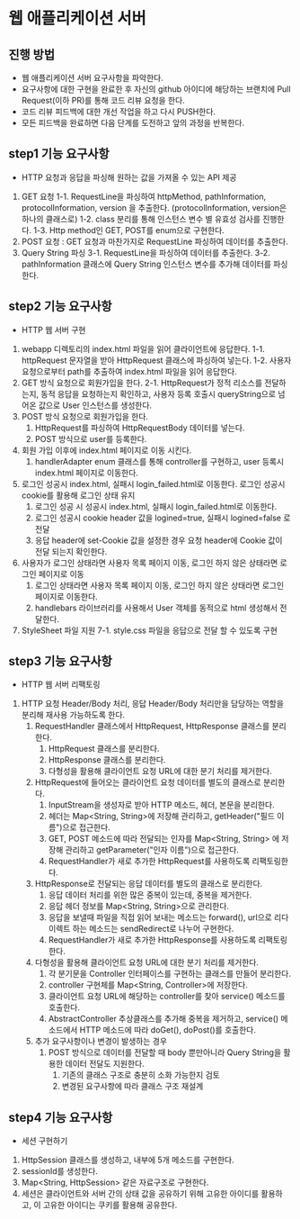 # 웹 애플리케이션 서버
## 진행 방법
* 웹 애플리케이션 서버 요구사항을 파악한다.
* 요구사항에 대한 구현을 완료한 후 자신의 github 아이디에 해당하는 브랜치에 Pull Request(이하 PR)를 통해 코드 리뷰 요청을 한다.
* 코드 리뷰 피드백에 대한 개선 작업을 하고 다시 PUSH한다.
* 모든 피드백을 완료하면 다음 단계를 도전하고 앞의 과정을 반복한다.

## step1 기능 요구사항
* HTTP 요청과 응답을 파싱해 원하는 값을 가져올 수 있는 API 제공
1. GET 요청
   1-1. RequestLine을 파싱하여 httpMethod, pathInformation, protocolInformation, version 을 추출한다. (protocolInformation, version은 하나의 클래스로)
   1-2. class 분리를 통해 인스턴스 변수 별 유효성 검사를 진행한다.
   1-3. Http method인 GET, POST를 enum으로 구현한다.
2. POST 요청 : GET 요청과 마찬가지로 RequestLine 파싱하여 데이터를 추출한다.
3. Query String 파싱
   3-1. RequestLine을 파싱하여 데이터를 추출한다.
   3-2. pathInformation 클래스에 Query String 인스턴스 변수를 추가해 데이터를 파싱한다.

## step2 기능 요구사항
* HTTP 웹 서버 구현
1. webapp 디렉토리의 index.html 파일을 읽어 클라이언트에 응답한다.
   1-1. httpRequest 문자열을 받아 HttpRequest 클래스에 파싱하여 넣는다.
   1-2. 사용자 요청으로부터 path를 추출하여 index.html 파일을 읽어 응답한다.
2. GET 방식 요청으로 회원가입을 한다.
   2-1. HttpRequest가 정적 리소스를 전달하는지, 동적 응답을 요청하는지 확인하고, 사용자 등록 호출시 queryString으로 넘어온 값으로 User 인스턴스를 생성한다.
3. POST 방식 요청으로 회원가입을 한다. 
   1. HttpRequest를 파싱하여 HttpRequestBody 데이터를 넣는다. 
   2. POST 방식으로 user를 등록한다.
4. 회원 가입 이후에 index.html 페이지로 이동 시킨다.
   1. handlerAdapter enum 클래스를 통해 controller를 구현하고, user 등록시 index.html 페이지로 이동한다.
5. 로그인 성공시 index.html, 실패시 login_failed.html로 이동한다. 로그인 성공시 cookie를 활용해 로그인 상태 유지
   1. 로그인 성공 시 성공시 index.html, 실패시 login_failed.html로 이동한다.
   2. 로그인 성공시 cookie header 값을 logined=true, 실패시 logined=false 로 전달
   3. 응답 header에 set-Cookie 값을 설정한 경우 요청 header에 Cookie 값이 전달 되는지 확인한다.
6. 사용자가 로그인 상태라면 사용자 목록 페이지 이동, 로그인 하지 않은 상태라면 로그인 페이지로 이동
   1. 로그인 상태라면 사용자 목록 페이지 이동, 로그인 하지 않은 상태라면 로그인 페이지로 이동한다.
   2. handlebars 라이브러리를 사용해서 User 객체를 동적으로 html 생성해서 전달한다.
7. StyleSheet 파일 지원
   7-1. style.css 파일을 응답으로 전달 할 수 있도록 구현

## step3 기능 요구사항
* HTTP 웹 서버 리팩토링
1. HTTP 요청 Header/Body 처리, 응답 Header/Body 처리만을 담당하는 역할을 분리해 재사용 가능하도록 한다.
   1. RequestHandler 클래스에서 HttpRequest, HttpResponse 클래스를 분리한다.
      1. HttpRequest 클래스를 분리한다. 
      2. HttpResponse 클래스를 분리한다.
      3. 다형성을 활용해 클라이언트 요청 URL에 대한 분기 처리를 제거한다.
   2. HttpRequest에 들어오는 클라이언트 요청 데이터를 별도의 클래스로 분리한다. 
      1. InputStream을 생성자로 받아 HTTP 메소드, 헤더, 본문을 분리한다.
      2. 헤더는 Map<String, String>에 저장해 관리하고, getHeader("필드 이름")으로 접근한다.
      3. GET, POST 메소드에 따라 전달되는 인자를 Map<String, String> 에 저장해 관리하고 getParameter("인자 이름")으로 접근한다. 
      4. RequestHandler가 새로 추가한 HttpRequest를 사용하도록 리팩토링한다. 
   3. HttpResponse로 전달되는 응답 데이터를 별도의 클래스로 분리한다. 
      1. 응답 데이터 처리를 위한 많은 중복이 있는데, 중복을 제거한다. 
      2. 응답 헤더 정보를 Map<String, String>으로 관리한다. 
      3. 응답을 보낼때 파일을 직접 읽어 보내는 메소드는 forward(), url으로 리다이렉트 하는 메소드는 sendRedirect로 나누어 구현한다. 
      4. RequestHandler가 새로 추가한 HttpResponse를 사용하도록 리팩토링한다.
   4. 다형성을 활용해 클라이언트 요청 URL에 대한 분기 처리를 제거한다.
      1. 각 분기문을 Controller 인터페이스를 구현하는 클래스를 만들어 분리한다.
      2. controller 구현체를 Map<String, Controller>에 저장한다.
      3. 클라이언트 요청 URL에 해당하는 controller를 찾아 service() 메소드를 호출한다.
      4. AbstractController 추상클래스를 추가해 중복을 제거하고, service() 메소드에서 HTTP 메소드에 따라 doGet(), doPost()를 호출한다.
   5. 추가 요구사항이나 변경이 발생하는 경우
      1. POST 방식으로 데이터를 전달할 때 body 뿐만아니라 Query String을 활용한 데이터 전달도 지원한다.
         1. 기존의 클래스 구조로 충분히 소화 가능한지 검토
         2. 변경된 요구사항에 따라 클래스 구조 재설계

## step4 기능 요구사항
* 세션 구현하기
1. HttpSession 클래스를 생성하고, 내부에 5개 메소드를 구현한다.
2. sessionId를 생성한다.
3. Map<String, HttpSession> 같은 자료구조로 구현한다.
4. 세션은 클라이언트와 서버 간의 상태 값을 공유하기 위해 고유한 아이디를 활용하고, 이 고유한 아이디는 쿠키를 활용해 공유한다.